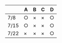  |       | A | B | C | D |
 |-------|---|---|---|---|
 | 7/8   | ○| ×| ×| ○|
 | 7/15  | ○| ×| ×| ○|
 | 7/22  | ×| ×| ×| ○|
